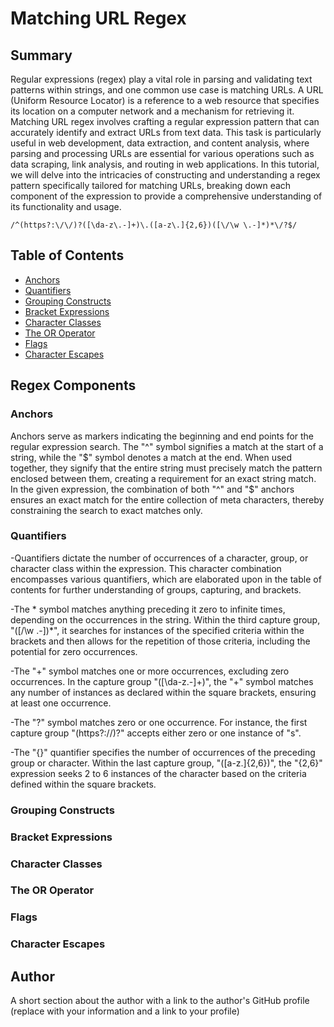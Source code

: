 # Matching URL Regex



## Summary
Regular expressions (regex) play a vital role in parsing and validating text patterns within strings, and one common use case is matching URLs. A URL (Uniform Resource Locator) is a reference to a web resource that specifies its location on a computer network and a mechanism for retrieving it. Matching URL regex involves crafting a regular expression pattern that can accurately identify and extract URLs from text data. This task is particularly useful in web development, data extraction, and content analysis, where parsing and processing URLs are essential for various operations such as data scraping, link analysis, and routing in web applications. In this tutorial, we will delve into the intricacies of constructing and understanding a regex pattern specifically tailored for matching URLs, breaking down each component of the expression to provide a comprehensive understanding of its functionality and usage.


`/^(https?:\/\/)?([\da-z\.-]+)\.([a-z\.]{2,6})([\/\w \.-]*)*\/?$/`

## Table of Contents

- [Anchors](#anchors)
- [Quantifiers](#quantifiers)
- [Grouping Constructs](#grouping-constructs)
- [Bracket Expressions](#bracket-expressions)
- [Character Classes](#character-classes)
- [The OR Operator](#the-or-operator)
- [Flags](#flags)
- [Character Escapes](#character-escapes)

## Regex Components

### Anchors
Anchors serve as markers indicating the beginning and end points for the regular expression search. The "^" symbol signifies a match at the start of a string, while the "$" symbol denotes a match at the end. When used together, they signify that the entire string must precisely match the pattern enclosed between them, creating a requirement for an exact string match. In the given expression, the combination of both "^" and "$" anchors ensures an exact match for the entire collection of meta characters, thereby constraining the search to exact matches only.
### Quantifiers
-Quantifiers dictate the number of occurrences of a character, group, or character class within the expression. This character combination encompasses various quantifiers, which are elaborated upon in the table of contents for further understanding of groups, capturing, and brackets.

-The * symbol matches anything preceding it zero to infinite times, depending on the occurrences in the string. Within the third capture group, "([/\w .-])*", it searches for instances of the specified criteria within the brackets and then allows for the repetition of those criteria, including the potential for zero occurrences.

-The "+" symbol matches one or more occurrences, excluding zero occurrences. In the capture group "([\da-z.-]+)", the "+" symbol matches any number of instances as declared within the square brackets, ensuring at least one occurrence.

-The "?" symbol matches zero or one occurrence. For instance, the first capture group "(https?://)?" accepts either zero or one instance of "s".

-The "{}" quantifier specifies the number of occurrences of the preceding group or character. Within the last capture group, "([a-z.]{2,6})", the "{2,6}" expression seeks 2 to 6 instances of the character based on the criteria defined within the square brackets.
### Grouping Constructs

### Bracket Expressions

### Character Classes

### The OR Operator

### Flags

### Character Escapes

## Author

A short section about the author with a link to the author's GitHub profile (replace with your information and a link to your profile)
